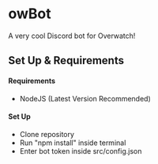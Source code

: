 # owBot

A very cool Discord bot for Overwatch!

## Set Up & Requirements

#### Requirements
- NodeJS (Latest Version Recommended)

#### Set Up
- Clone repository 
- Run "npm install" inside terminal
- Enter bot token inside src/config.json
